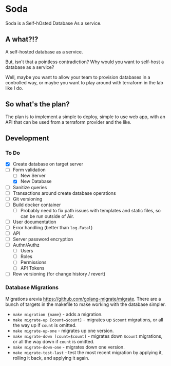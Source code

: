 # Soda
Soda is a Self-hOsted Database As a service.

## A what?!?
A self-hosted database as a service.

But, isn't that a pointless contradiction? Why would you want to self-host
a database as a service?

Well, maybe you want to allow your team to provision databases in a
controlled way, or maybe you want to play around with terraform in
the lab like I do.

## So what's the plan?
The plan is to implement a simple to deploy, simple to use web app, with 
an API that can be used from a terraform provider and the like.


## Development

### To Do

- [x] Create database on target server
- [ ] Form validation
    - [ ] New Server
    - [x] New Database
- [ ] Sanitize queries
- [ ] Transactions around create database operations
- [ ] Git versioning
- [ ] Build docker container
    - [ ] Probably need to fix path issues with templates and static files, so can be run outside of Air.
- [ ] User documentation
- [ ] Error handling (better than `log.Fatal`)
- [ ] API
- [ ] Server password encryption
- [ ] Authn/Authz
    - [ ] Users
    - [ ] Roles
    - [ ] Permissions
    - [ ] API Tokens
- [ ] Row versioning (for change history / revert)

### Database Migrations
Migrations arevia https://github.com/golang-migrate/migrate. 
There are a bunch of targets in the makefile to make working with 
the database simpler.

- `make migration {name}` - adds a migration.
- `make migrate-up [count=$count]` - migrates up `$count` migrations, or all 
the way up if `count` is omitted.
- `make migrate-up-one` - migrates up one version.
- `make migrate-down [count=$count]` - migrates down `$count` migrations, or all
 the way down if `count` is omitted.
- `make migrate-down-one` - migrates down one version.
- `make migrate-test-last` - test the most recent migration by applying it, 
rolling it back, and applying it again.